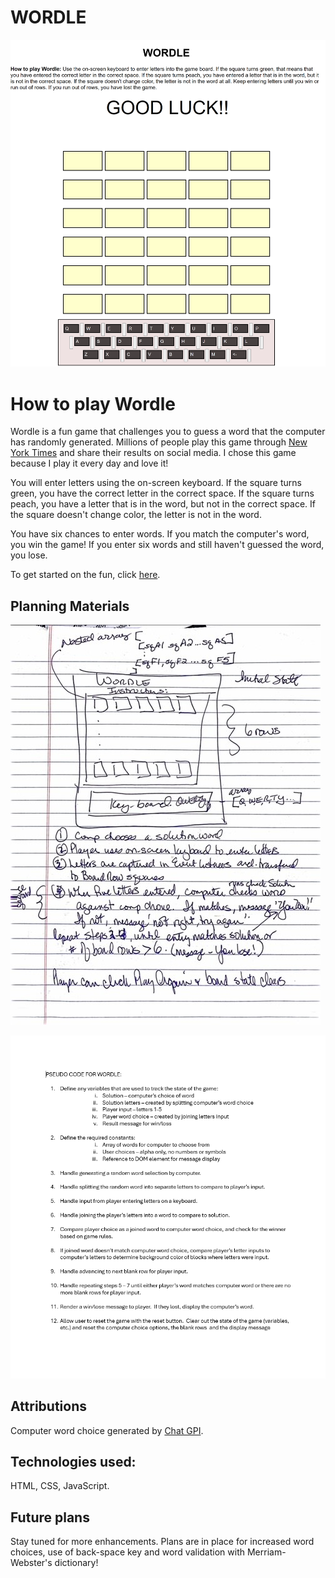 # WORDLE

![Screenshot of Game](./wsl.localhost_Ubuntu_home_chaoscgo_code_ga_projects_Wordle-Game---Unit-One-project_index.html.png)

# How to play Wordle

Wordle is a fun game that challenges you to guess a word that the computer has randomly generated.  Millions of people play this game through [New York Times](https://www.nytimes.com/games/wordle/index.html) and share their results on social media.  I chose this game because I play it every day and love it!

You will enter letters using the on-screen keyboard.  If the square turns green, you have the correct letter in the correct space.  If the square turns peach, you have a letter that is in the word, but not in the correct space.  If the square doesn't change color, the letter is not in the word.

You have six chances to enter words.  If you match the computer's word, you win the game!  If you enter six words and still haven't guessed the word, you lose.

To get started on the fun, click [here](https://chaoscgo.github.io/Wordle-Game---Unit-One-project/).

## Planning Materials

![Wire Frame](./WireFrame.jpg)

![Psuedo Code](./PsuedoCode.png)

## Attributions
Computer word choice generated by [Chat GPI](https://www.chatgpt.com/).

## Technologies used: 

HTML, CSS, JavaScript.

## Future plans

Stay tuned for more enhancements.  Plans are in place for increased word choices, use of back-space key and word validation with Merriam-Webster's dictionary!

